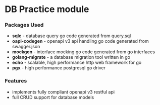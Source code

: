 # DB Practice module

### Packages Used
- **sqlc** - database query go code generated from query.sql
- **oapi-codegen** - openapi v3 api handling go code generated from swagger.json
- **mockgen** - interface mocking go code generated from go interfaces
- **golang-migrate** - a database migration tool written in go
- **echo** - scalable, high performance http web framework for go
- **pgx** - high performance postgresql go driver

### Features
- implements fully compliant openapi v3 restful api
- full CRUD support for database models
